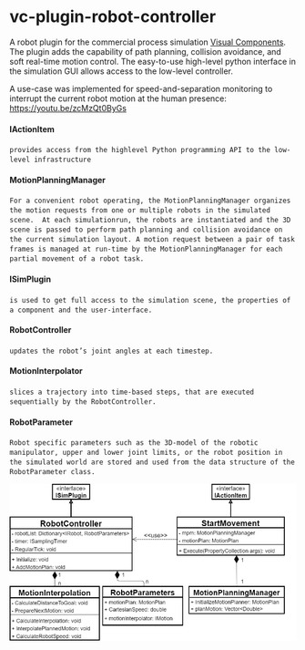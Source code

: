 # vc-plugin-robot-controller

A robot plugin for the commercial process simulation [Visual Components](https://visualcomponents.com).<br>
The plugin adds the capability of path planning, collision avoidance, and soft real-time motion control.
The easy-to-use high-level python interface in the simulation GUI allows access to the low-level controller. 

A use-case was implemented for speed-and-separation monitoring to interrupt the current robot motion at the human presence:
https://youtu.be/zcMzQt0ByGs

#### IActionItem <br>
`provides access from the highlevel Python programming API to the low-level infrastructure`<br>

#### MotionPlanningManager<br>
`For a convenient robot operating, the MotionPlanningManager organizes the motion requests from one or multiple robots in the simulated scene. 
At each simulationrun, the robots are instantiated and the 3D scene is passed to perform path planning and collision avoidance on the current simulation layout.
A motion request between a pair of task frames is managed at run-time by the MotionPlanningManager for each partial movement of a robot task.`<br>

#### ISimPlugin <br>
`is used to get full access to the simulation scene, the properties of a component and the user-interface.`<br>

#### RobotController<br>
`updates the robot’s joint angles at each timestep.`

#### MotionInterpolator<br>
`slices a trajectory into time-based steps, that are executed sequentially by the RobotController.`<br>

#### RobotParameter<br>
`Robot specific parameters such as the 3D-model of the robotic manipulator, upper and lower joint limits, or the robot position in the simulated world are stored
and used from the data structure of the RobotParameter class.`<br>

<img src="https://github.com/mwojtynek/vc-plugin-robot-controller/blob/main/vc-plugin-class-diagram.png" alt="drawing" width="750"/>
